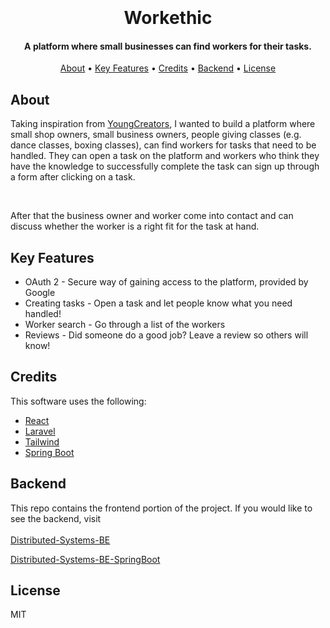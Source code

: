 
<h1 align="center">
  <br>
   <!-- <img src="https://media.discordapp.net/attachments/906310264285200407/1016999605063405578/unknown.png" alt="Markdownify" width="800"> -->
  <br>
  Workethic
  <br>
</h1>

<h4 align="center">A platform where small businesses can find workers for their tasks.</h4>


<p align="center">
  <a href="#about">About</a> •
  <a href="#key-features">Key Features</a> •
  <a href="#credits">Credits</a> •
  <a href="#backend">Backend</a> •
  <a href="#license">License</a>
</p>

<!--
![screenshot](https://raw.githubusercontent.com/amitmerchant1990/electron-markdownify/master/app/img/markdownify.gif)

-->

## About

Taking inspiration from <a href="https://youngcreators.co/">YoungCreators</a>, I wanted to build a platform where small shop owners, small business owners, people giving classes (e.g. dance classes, boxing classes), can find workers for tasks that need to be handled. They can open a task on the platform and workers who think they have the knowledge to successfully complete the task can sign up through a form after clicking on a task.

</br>

After that the business owner and worker come into contact and can discuss whether the worker is a right fit for the task at hand.


## Key Features

* OAuth 2 - Secure way of gaining access to the platform, provided by Google
* Creating tasks - Open a task and let people know what you need handled!
* Worker search - Go through a list of the workers
* Reviews - Did someone do a good job? Leave a review so others will know!

## Credits

This software uses the following:

- [React](https://reactjs.org/)
- [Laravel](https://laravel.com/)
- [Tailwind](https://tailwindcss.com/)
- [Spring Boot](https://spring.io/projects/spring-boot)

## Backend

This repo contains the frontend portion of the project. If you would like to see the backend, visit </br></br>
[Distributed-Systems-BE](https://github.com/Fontys-Semester3/S3-IP-BE-GokayAtalay)

[Distributed-Systems-BE-SpringBoot](https://github.com/Fontys-Semester3/S3-IP-BE-SpringBoot-GokayAtalay)

## License

MIT

